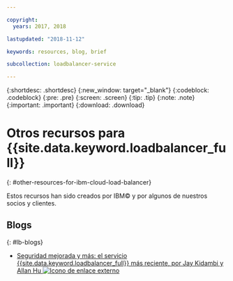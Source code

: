 ```yaml
---

copyright:
  years: 2017, 2018

lastupdated: "2018-11-12"

keywords: resources, blog, brief

subcollection: loadbalancer-service

---
```


{:shortdesc: .shortdesc}
{:new_window: target="_blank"}
{:codeblock: .codeblock}
{:pre: .pre}
{:screen: .screen}
{:tip: .tip}
{:note: .note}
{:important: .important}
{:download: .download}

# Otros recursos para {{site.data.keyword.loadbalancer_full}}
{: #other-resources-for-ibm-cloud-load-balancer}

Estos recursos han sido creados por IBM© y por algunos de nuestros socios y clientes.

## Blogs
{: #lb-blogs}

 * [Seguridad mejorada y más: el servicio {{site.data.keyword.loadbalancer_full}} más reciente, por Jay Kidambi y Allan Hu ![Icono de enlace externo](../../icons/launch-glyph.svg "Icono de enlace externo")](https://www.ibm.com/blogs/bluemix/2018/04/updates-cloud-load-balancer/)

